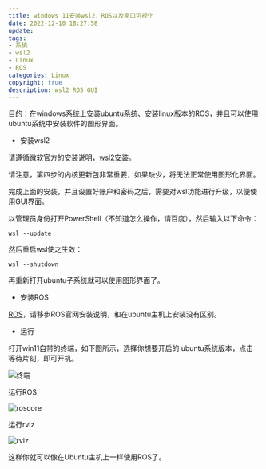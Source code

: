 ```yaml
---
title: windows 11安装wsl2，ROS以及窗口可视化
date: 2022-12-10 18:27:58
update: 
tags:
- 系统
- wsl2
- Linux
- ROS
categories: Linux
copyright: true
description: wsl2 ROS GUI
---
```

 目的：在windows系统上安装ubuntu系统、安装linux版本的ROS，并且可以使用ubuntu系统中安装软件的图形界面。

- 安装wsl2

请遵循微软官方的安装说明，[wsl2安装](https://learn.microsoft.com/zh-cn/windows/wsl/install-manual)。

请注意，第四步的内核更新包非常重要，如果缺少，将无法正常使用图形化界面。

完成上面的安装，并且设置好账户和密码之后，需要对wsl功能进行升级，以便使用GUI界面。

以管理员身份打开PowerShell（不知道怎么操作，请百度），然后输入以下命令：

    wsl --update

然后重启wsl使之生效：

    wsl --shutdown

再重新打开ubuntu子系统就可以使用图形界面了。

- 安装ROS

[ROS](http://wiki.ros.org/melodic/Installation/Ubuntu)，请移步ROS官网安装说明，和在ubuntu主机上安装没有区别。

- 运行

 打开win11自带的终端，如下图所示，选择你想要开启的 ubuntu系统版本，点击等待片刻，即可开机。

 ![终端](https://s2.loli.net/2022/12/10/wiFdS25tg1DhAlY.png)

运行ROS

 ![roscore](https://s2.loli.net/2022/12/10/qcGPNrO2jmDbuQJ.png)

运行rviz

 ![rviz](https://s2.loli.net/2022/12/10/nRP29ukhsQi4Sxb.png)

这样你就可以像在Ubuntu主机上一样使用ROS了。